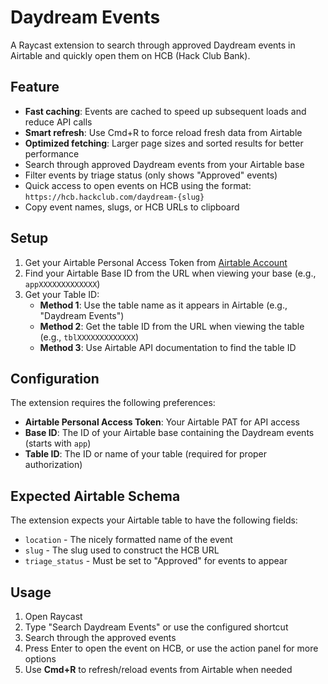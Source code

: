 # Daydream Events

A Raycast extension to search through approved Daydream events in Airtable and quickly open them on HCB (Hack Club Bank).

## Feature

- **Fast caching**: Events are cached to speed up subsequent loads and reduce API calls
- **Smart refresh**: Use Cmd+R to force reload fresh data from Airtable
- **Optimized fetching**: Larger page sizes and sorted results for better performance
- Search through approved Daydream events from your Airtable base
- Filter events by triage status (only shows "Approved" events)
- Quick access to open events on HCB using the format: `https://hcb.hackclub.com/daydream-{slug}`
- Copy event names, slugs, or HCB URLs to clipboard

## Setup

1. Get your Airtable Personal Access Token from [Airtable Account](https://airtable.com/account)
2. Find your Airtable Base ID from the URL when viewing your base (e.g., `appXXXXXXXXXXXXX`)
3. Get your Table ID:
   - **Method 1**: Use the table name as it appears in Airtable (e.g., "Daydream Events")
   - **Method 2**: Get the table ID from the URL when viewing the table (e.g., `tblXXXXXXXXXXXXX`)
   - **Method 3**: Use Airtable API documentation to find the table ID

## Configuration

The extension requires the following preferences:

- **Airtable Personal Access Token**: Your Airtable PAT for API access
- **Base ID**: The ID of your Airtable base containing the Daydream events (starts with `app`)
- **Table ID**: The ID or name of your table (required for proper authorization)

## Expected Airtable Schema

The extension expects your Airtable table to have the following fields:

- `location` - The nicely formatted name of the event
- `slug` - The slug used to construct the HCB URL
- `triage_status` - Must be set to "Approved" for events to appear

## Usage

1. Open Raycast
2. Type "Search Daydream Events" or use the configured shortcut
3. Search through the approved events
4. Press Enter to open the event on HCB, or use the action panel for more options
5. Use **Cmd+R** to refresh/reload events from Airtable when needed